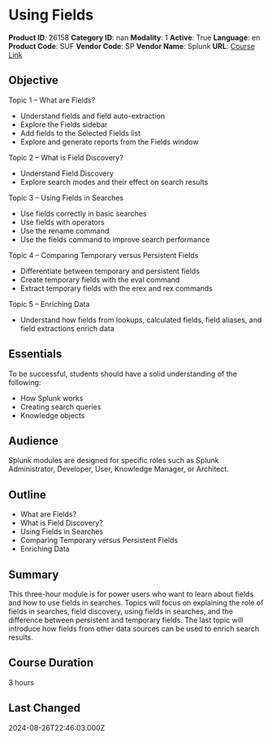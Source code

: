 # Using Fields

**Product ID**: 26158
**Category ID**: nan
**Modality**: 1
**Active**: True
**Language**: en
**Product Code**: SUF
**Vendor Code**: SP
**Vendor Name**: Splunk
**URL**: [Course Link](https://www.fastlaneus.com/course/splunk-suf)

## Objective
Topic 1 – What are Fields?



- Understand fields and field auto-extraction
- Explore the Fields sidebar
- Add fields to the Selected Fields list
- Explore and generate reports from the Fields window



Topic 2 – What is Field Discovery?



- Understand Field Discovery
- Explore search modes and their effect on search results



Topic 3 – Using Fields in Searches



- Use fields correctly in basic searches
- Use fields with operators
- Use the rename command
- Use the fields command to improve search performance



Topic 4 – Comparing Temporary versus Persistent Fields



- Differentiate between temporary and persistent fields
- Create temporary fields with the eval command
- Extract temporary fields with the erex and rex commands



Topic 5 – Enriching Data



- Understand how fields from lookups, calculated fields, field aliases, and field extractions enrich data

## Essentials
To be successful, students should have a solid understanding of the
following:



- How Splunk works
- Creating search queries
- Knowledge objects

## Audience
Splunk modules are designed for specific roles such as Splunk Administrator, Developer, User, Knowledge Manager, or Architect.

## Outline
- What are Fields?
- What is Field Discovery?
- Using Fields in Searches
- Comparing Temporary versus Persistent Fields
- Enriching Data

## Summary
This three-hour module is for power users who want to learn about fields and how to use fields in searches. Topics will focus on explaining the role of fields in searches, field discovery, using fields in searches, and the difference between persistent and temporary fields. The last topic will introduce how fields from other data sources can be used to enrich search results.

## Course Duration
3 hours

## Last Changed
2024-08-26T22:46:03.000Z
